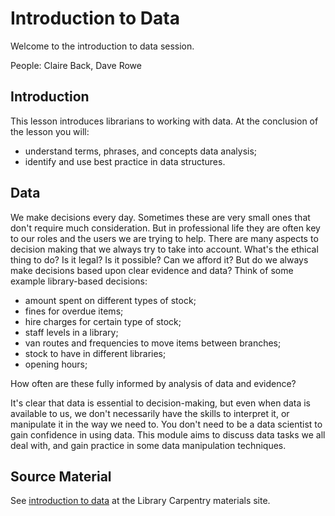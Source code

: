 Introduction to Data
====================

Welcome to the introduction to data session.

People: Claire Back, Dave Rowe

Introduction
------------

This lesson introduces librarians to working with data. At the conclusion of the lesson you will:

- understand terms, phrases, and concepts data analysis;
- identify and use best practice in data structures.

Data
----

We make decisions every day.  Sometimes these are very small ones that don't require much consideration.  But in professional life they are often key to our roles and the users we are trying to help.  There are many aspects to decision making that we always try to take into account.  What's the ethical thing to do? Is it legal? Is it possible?  Can we afford it?  But do we always make decisions based upon clear evidence and data?  Think of some example library-based decisions:

- amount spent on different types of stock;
- fines for overdue items;
- hire charges for certain type of stock;
- staff levels in a library;
- van routes and frequencies to move items between branches;
- stock to have in different libraries;
- opening hours;

How often are these fully informed by analysis of data and evidence?

It's clear that data is essential to decision-making, but even when data is available to us, we don't necessarily have the skills to interpret it, or manipulate it in the way we need to.  You don't need to be a data scientist to gain confidence in using data.  This module aims to discuss data tasks we all deal with, and gain practice in some data manipulation techniques.

Source Material
---------------

See [introduction to data](https://data-lessons.github.io/library-data-intro/01-introduction/) at the Library Carpentry materials site.
